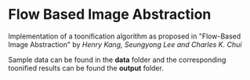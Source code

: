 # Flow Based Image Abstraction

Implementation of a toonification algorithm as proposed in "Flow-Based Image Abstraction" by _Henry Kang, Seungyong Lee and Charles K. Chui_

Sample data can be found in the **data** folder and the corresponding toonified results can be found the **output** folder.
